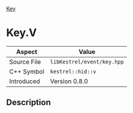 [Key](index)
# Key.V
| Aspect | Value |
| --- | --- |
| Source File | `libKestrel/event/key.hpp` |
| C++ Symbol | `kestrel::hid::v` |
| Introduced | Version 0.8.0 |
## Description

